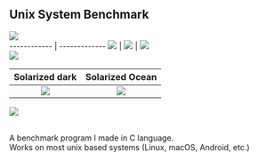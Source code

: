 ## Unix System Benchmark

<img src="https://img.shields.io/badge/c-%2300599C.svg?&style=for-the-badge&logo=c&logoColor=white">
<br>
------------ | -------------
<img src="https://img.shields.io/badge/Linux-FCC624?style=for-the-badge&logo=linux&logoColor=black"> | 
<img src="https://img.shields.io/badge/Arch_Linux-1793D1?style=for-the-badge&logo=arch-linux&logoColor=white"> | 
<img src="https://img.shields.io/badge/Android-3DDC84?style=for-the-badge&logo=android&logoColor=white">
<br>
<img src="https://img.shields.io/badge/Visual_Studio_Code-0078D4?style=for-the-badge&logo=visual%20studio%20code&logoColor=white" />



Solarized dark             |  Solarized Ocean
:-------------------------:|:-------------------------:
![](https://img.shields.io/badge/Linux-FCC624?style=for-the-badge&logo=linux&logoColor=black)  |  ![](https://img.shields.io/badge/Arch_Linux-1793D1?style=for-the-badge&logo=arch-linux&logoColor=white) | ![](https://img.shields.io/badge/Android-3DDC84?style=for-the-badge&logo=android&logoColor=white)
![](https://img.shields.io/badge/Visual_Studio_Code-0078D4?style=for-the-badge&logo=visual%20studio%20code&logoColor=white)




<br>
A benchmark program I made in C language.
<br>
Works on most unix based systems (Linux, macOS, Android, etc.)